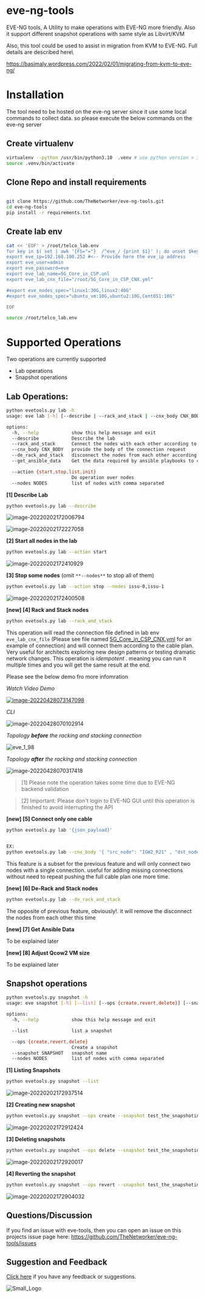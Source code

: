 # eve-ng-tools

EVE-NG tools, A Utility to make operations with EVE-NG more friendly. Also it support different snapshot operations with same style as Libvirt/KVM



Also, this tool could be used to assist in migration from KVM to EVE-NG. Full details are described here\

https://basimaly.wordpress.com/2022/02/01/migrating-from-kvm-to-eve-ng/



# Installation

The tool need to be hosted on the eve-ng server since it use some local commands to collect data. so please execute the below commands on the eve-ng server



## Create virtualenv

```bash
virtualenv --python /usr/bin/python3.10  .venv # use python version > 3.5
source .venv/bin/activate
```



## Clone Repo and install requirements

```bash

git clone https://github.com/TheNetworker/eve-ng-tools.git
cd eve-ng-tools
pip install -r requirements.txt

```



## Create lab env

```bash
cat << 'EOF' > /root/telco_lab.env 
for key in $( set | awk '{FS="="}  /^eve_/ {print $1}' ); do unset $key ; done
export eve_ip=192.168.100.252 #<-- Provide here the eve_ip address
export eve_user=admin
export eve_password=eve
export eve_lab_name=5G_Core_in_CSP.unl
export eve_lab_cnx_file="/root/5G_Core_in_CSP_CNX.yml"

#export eve_nodes_spec="linux1:30G,linux2:40G"
#export eve_nodes_spec="ubuntu_vm:10G,ubuntu2:10G,CentOS1:10G"

EOF

source /root/telco_lab.env
```



# Supported Operations

Two operations are currently supported

- Lab operations
- Snapshot operations





## Lab Operations: 

```bash
python evetools.py lab -h
usage: eve lab [-h] [--describe | --rack_and_stack | --cnx_body CNX_BODY | --de_rack_and_stack | --get_ansible_data] [--action {start,stop,list,init}] [--nodes NODES]

options:
  -h, --help            show this help message and exit
  --describe            Describe the lab
  --rack_and_stack      Connect the nodes with each other according to the topology file stored in env variable eve_lab_cnx_file
  --cnx_body CNX_BODY   provide the body of the connection request
  --de_rack_and_stack   disconnect the nodes from each other according to the topology file stored in env variable eve_lab_cnx_file
  --get_ansible_data    Get the data required by ansible playbooks to configure Day1 according to the topology file stored in env variable eve_lab_cnx_file

  --action {start,stop,list,init}
                        Do operation over nodes
  --nodes NODES         list of nodes with comma separated
```





**[1] Describe Lab**

```bash
python evetools.py lab --describe 
```

![image-20220202172006794](README.assets/image-20220202172006794.png)

![image-20220202172227058](README.assets/image-20220202172227058.png)

**[2] Start all nodes in the lab**

```bash
python evetools.py lab --action start
```

![image-20220202172410929](README.assets/image-20220202172410929.png)

**[3] Stop some nodes** (omit `**--nodes**` to stop all of them)

```bash
python evetools.py lab --action stop --nodes issu-0,issu-1
```

![image-20220202172400508](README.assets/image-20220202172400508.png)

**[new] [4] Rack and Stack nodes**

```sh
python evetools.py lab --rack_and_stack
```

This operation will read the connection file defined in lab env `eve_lab_cnx_file` (Please see file
named [5G_Core_in_CSP_CNX.yml](5G_Core_in_CSP_CNX.yml) for an example of connection) and will connect them according to
the cable plan. Very useful for architects exploring new design patterns or testing dramatic network changes. This
operation is *idempotent* . meaning you can run it multiple times and you will get the same result at the end.

Please see the below demo fro more infomration

*Watch Video Demo*

[![image-20220428073147098](README.assets/image-20220428073147098.png)](https://youtu.be/0zVloOPgIFk)

*CLI*

![image-20220428070102914](README.assets/image-20220428070102914.png)



*Topology **before** the racking and stacking connection*

![eve_1_98](README.assets/eve_1_98.png)



*Topology **after** the racking and stacking connection*

![image-20220428070317418](README.assets/image-20220428070317418.png)



> [1] Please note the operation takes some time due to EVE-NG backend validation



> [2] Important: Please don't login to EVE-NG GUI until this operation is finished to avoid interrupting the API





**[new] [5] Connect only one cable**

```sh
python evetools.py lab '{json_payload}'


EX:
python evetools.py lab --cnx_body '{ "src_node": "IGW2_R21" , "dst_node": "IGWRR1_R34" , "src_intf": "ge-0/0/2" ,"dst_intf": "ge-0/0/2"}'
```

This feature is a subset for the previous feature and will only connect two nodes with a single connection. useful for
adding missing connections without need to repeat pushing the full cable plan one more time.

**[new] [6] De-Rack and Stack nodes**

```sh
python evetools.py lab --de_rack_and_stack
```

The opposite of previous feature, obviously!. it will remove the disconnect the nodes from each other this time

**[new] [7] Get Ansible Data**

To be explained later

**[new] [8] Adjust Qcow2 VM size**

To be explained later

## Snapshot operations

```bash
python evetools.py snapshot -h
usage: eve snapshot [-h] [--list] [--ops {create,revert,delete}] [--snapshot SNAPSHOT] [--nodes NODES]

options:
  -h, --help            show this help message and exit

  --list                list a snapshot

  --ops {create,revert,delete}
                        Create a snapshot
  --snapshot SNAPSHOT   snapshot name
  --nodes NODES         list of nodes with comma separated
```

**[1] Listing Snapshots**

```sh
python evetools.py snapshot --list
```

![image-20220202172937514](README.assets/image-20220202172937514.png)

**[2] Creating new snapshot**

```bash
python evetools.py snapshot --ops create --snapshot test_the_snapshoting
```

![image-20220202172912424](README.assets/image-20220202172912424.png)

**[3] Deleting snapshots**

```bash
python evetools.py snapshot --ops delete --snapshot test_the_snapshoting
```

![image-20220202172920017](README.assets/image-20220202172920017.png)

**[4] Reverting the snapshot**

```bash
python evetools.py snapshot --ops revert --snapshot test_the_snapshoting
```

![image-20220202172904032](README.assets/image-20220202172904032.png)

## Questions/Discussion

If you find an issue with eve-tools, then you can open an issue on this projects issue page here: https://github.com/TheNetworker/eve-ng-tools/issues



## Suggestion and Feedback

[Click here](mailto:babdelmageed@juniper.net) if you have any feedback or suggestions.

![Small_Logo](README.assets/Small_Logo.png)

